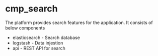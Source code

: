 # cmp_search

The platform provides search features for the application.
It consists of below components

- elasticsearch - Search database
- logstash - Data injestion
- api - REST API for search

